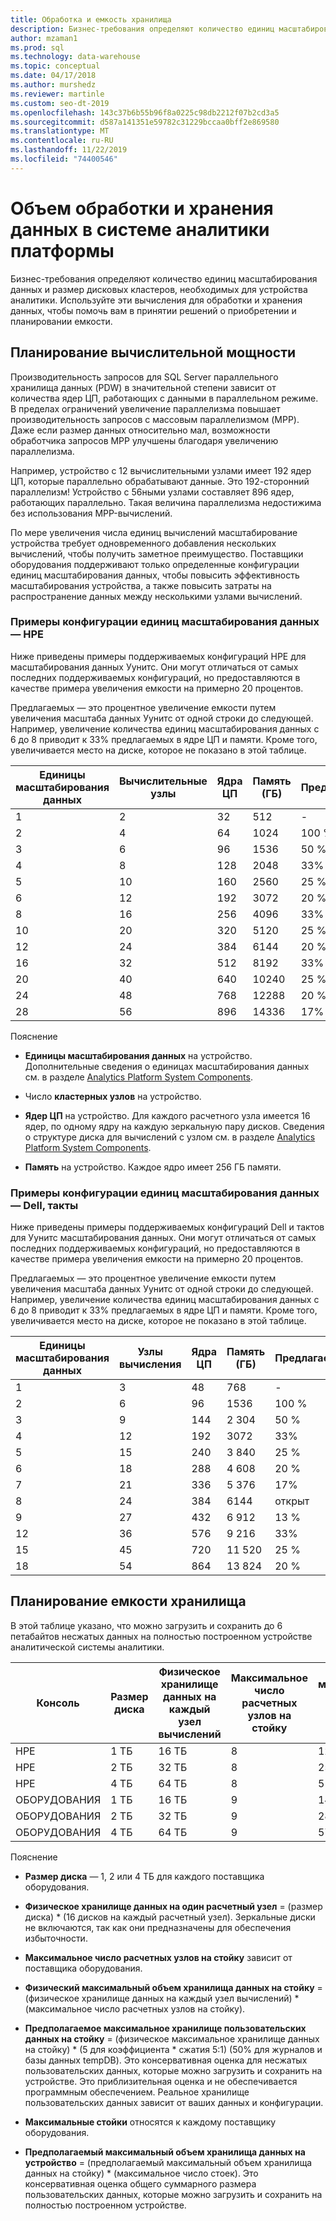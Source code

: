 ```yaml
---
title: Обработка и емкость хранилища
description: Бизнес-требования определяют количество единиц масштабирования данных и размер дисковых кластеров, необходимых для устройства аналитики.
author: mzaman1
ms.prod: sql
ms.technology: data-warehouse
ms.topic: conceptual
ms.date: 04/17/2018
ms.author: murshedz
ms.reviewer: martinle
ms.custom: seo-dt-2019
ms.openlocfilehash: 143c37b6b55b96f8a0225c98db2212f07b2cd3a5
ms.sourcegitcommit: d587a141351e59782c31229bccaa0bff2e869580
ms.translationtype: MT
ms.contentlocale: ru-RU
ms.lasthandoff: 11/22/2019
ms.locfileid: "74400546"
---
```

# <a name="processing-and-storage-capacity-in-analytics-platform-system"></a>Объем обработки и хранения данных в системе аналитики платформы
Бизнес-требования определяют количество единиц масштабирования данных и размер дисковых кластеров, необходимых для устройства аналитики. Используйте эти вычисления для обработки и хранения данных, чтобы помочь вам в принятии решений о приобретении и планировании емкости.  
  
  
## <a name="section1"></a>Планирование вычислительной мощности  
Производительность запросов для SQL Server параллельного хранилища данных (PDW) в значительной степени зависит от количества ядер ЦП, работающих с данными в параллельном режиме. В пределах ограничений увеличение параллелизма повышает производительность запросов с массовым параллелизмом (MPP). Даже если размер данных относительно мал, возможности обработчика запросов MPP улучшены благодаря увеличению параллелизма.  
  
Например, устройство с 12 вычислительными узлами имеет 192 ядер ЦП, которые параллельно обрабатывают данные. Это 192-сторонний параллелизм! Устройство с 56ными узлами составляет 896 ядер, работающих параллельно. Такая величина параллелизма недостижима без использования MPP-вычислений.  
  
По мере увеличения числа единиц вычислений масштабирование устройства требует одновременного добавления нескольких вычислений, чтобы получить заметное преимущество. Поставщики оборудования поддерживают только определенные конфигурации единиц масштабирования данных, чтобы повысить эффективность масштабирования устройства, а также повысить затраты на распространение данных между несколькими узлами вычислений.  
  
### <a name="data-scale-unit-configuration-examples---hpe"></a>Примеры конфигурации единиц масштабирования данных — HPE  
Ниже приведены примеры поддерживаемых конфигураций HPE для масштабирования данных Уунитс. Они могут отличаться от самых последних поддерживаемых конфигураций, но предоставляются в качестве примера увеличения емкости на примерно 20 процентов.  
  
Предлагаемых — это процентное увеличение емкости путем увеличения масштаба данных Уунитс от одной строки до следующей. Например, увеличение количества единиц масштабирования данных с 6 до 8 приводит к 33% предлагаемых в ядре ЦП и памяти.  Кроме того, увеличивается место на диске, которое не показано в этой таблице.  
  
|Единицы масштабирования данных|Вычислительные узлы|Ядра ЦП|Память (ГБ)|Предлагаемых|  
|--------------------|-----------------|-------------|-----------------|----------|  
|1|2|32|512|-|  
|2|4|64|1024|100 %|  
|3|6|96|1536|50 %|  
|4|8|128|2048|33%|  
|5|10|160|2560|25 %|  
|6|12|192|3072|20 %|  
|8|16|256|4096|33%|  
|10|20|320|5120|25 %|  
|12|24|384|6144|20 %|  
|16|32|512|8192|33%|  
|20|40|640|10240|25 %|  
|24|48|768|12288|20 %|  
|28|56|896|14336|17%|  
  
Пояснение  
  
-   **Единицы масштабирования данных** на устройство. Дополнительные сведения о единицах масштабирования данных см. в разделе [Analytics Platform System Components](hardware-components.md).  
  
-   Число **кластерных узлов** на устройство.  
  
-   **Ядер ЦП** на устройство. Для каждого расчетного узла имеется 16 ядер, по одному ядру на каждую зеркальную пару дисков. Сведения о структуре диска для вычислений с узлом см. в разделе [Analytics Platform System Components](hardware-components.md).  
  
-   **Память** на устройство. Каждое ядро имеет 256 ГБ памяти.  
  
### <a name="data-scale-unit-configuration-examples---dell-quanta"></a>Примеры конфигурации единиц масштабирования данных — Dell, такты  
Ниже приведены примеры поддерживаемых конфигураций Dell и тактов для Уунитс масштабирования данных. Они могут отличаться от самых последних поддерживаемых конфигураций, но предоставляются в качестве примера увеличения емкости на примерно 20 процентов.  
  
Предлагаемых — это процентное увеличение емкости путем увеличения масштаба данных Уунитс от одной строки до следующей. Например, увеличение количества единиц масштабирования данных с 6 до 8 приводит к 33% предлагаемых в ядре ЦП и памяти. Кроме того, увеличивается место на диске, которое не показано в этой таблице.  
  
|Единицы масштабирования данных|Узлы вычисления|Ядра ЦП|Память (ГБ)|Предлагаемых|  
|--------------------|-----------------|-------------|-----------------|----------|  
|1|3|48|768|-|  
|2|6|96|1536|100 %|  
|3|9|144|2 304|50 %|  
|4|12|192|3072|33%|  
|5|15|240|3 840|25 %|  
|6|18|288|4 608|20 %|  
|7|21|336|5 376|17%|  
|8|24|384|6144|открыт|  
|9|27|432|6 912|13 %|  
|12|36|576|9 216|33%|  
|15|45|720|11 520|25 %|  
|18|54|864|13 824|20 %|  
  
## <a name="section2"></a>Планирование емкости хранилища  
В этой таблице указано, что можно загрузить и сохранить до 6 петабайтов несжатых данных на полностью построенном устройстве аналитической системы аналитики. 
  
|Консоль|Размер диска|Физическое хранилище данных на каждый узел вычислений|Максимальное число расчетных узлов на стойку|Физический максимальный объем хранилища данных на стойку|Предполагаемое максимальное хранилище пользовательских данных на стойку|Максимальные стойки|Предполагаемое максимальное хранилище пользовательских данных на устройство|  
|----------|--------------|------------------------------------------|----------------------------------|------------------------------------------|------------------------------------------------|-----------------|-----------------------------------------------------|  
|HPE|1 TБ|16 ТБ|8|128 ТБ|320 ТБ|7|2 240 ТБ|  
|HPE|2 ТБ|32 ТБ|8|256 ТБ|640 ТБ|7|4 480 ТБ|  
|HPE|4 TБ|64 ТБ|8|512 ТБ|1280 ТБ|7|8 960 ТБ|  
|ОБОРУДОВАНИЯ|1 TБ|16 ТБ|9|144 ТБ|360 ТБ|6|2 160 ТБ|  
|ОБОРУДОВАНИЯ|2 ТБ|32 ТБ|9|288 ТБ|720 ТБ|6|4 320 ТБ|  
|ОБОРУДОВАНИЯ|4 TБ|64 ТБ|9|576 ТБ|1440 ТБ|6|8 640 ТБ|   
  
Пояснение  
  
-   **Размер диска** — 1, 2 или 4 ТБ для каждого поставщика оборудования.  
  
-   **Физическое хранилище данных на один расчетный узел** = (размер диска) * (16 дисков на каждый расчетный узел). Зеркальные диски не включаются, так как они предназначены для обеспечения избыточности.  
  
-   **Максимальное число расчетных узлов на стойку** зависит от поставщика оборудования.  
  
-   **Физический максимальный объем хранилища данных на стойку** = (физическое хранилище данных на каждый узел вычислений) * (максимальное число расчетных узлов на стойку).  
  
-   **Предполагаемое максимальное хранилище пользовательских данных на стойку** = (физическое максимальное хранилище данных на стойку) * (5 для коэффициента \* сжатия 5:1) (50% для журналов и базы данных tempDB). Это консервативная оценка для несжатых пользовательских данных, которые можно загрузить и сохранить на устройстве. Это приблизительная оценка и не обеспечивается программным обеспечением. Реальное хранилище пользовательских данных зависит от ваших данных и конфигурации.  
  
-   **Максимальные стойки** относятся к каждому поставщику оборудования.  
  
-   **Предполагаемый максимальный объем хранилища данных на устройство** = (предполагаемый максимальный объем хранилища данных на стойку) * (максимальное число стоек). Это консервативная оценка общего суммарного размера пользовательских данных, которые можно загрузить и сохранить на полностью построенном устройстве.  
  
